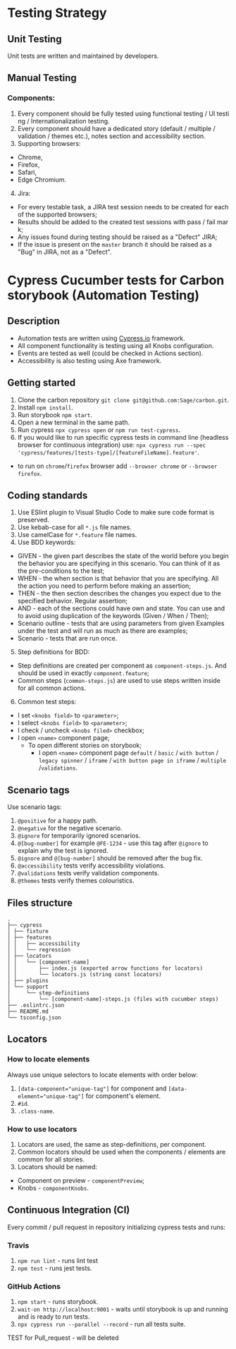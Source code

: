 # Testing Strategy

## Unit Testing
   Unit tests are written and maintained by developers.

## Manual Testing
### Components:
1. Every component should be fully tested using functional testing / UI testing / Internationalization testing.
2. Every component should have a dedicated story (default / multiple / validation / themes etc.),
   notes section and accessibility section.
3. Supporting browsers:
  * Chrome,
  * Firefox,
  * Safari,
  * Edge Chromium.
4. Jira:
  * For every testable task, a JIRA test session needs to be created for each of the supported browsers;
  * Results should be added to the created test sessions with pass / fail mark;
  * Any issues found during testing should be raised as a "Defect" JIRA;
  * If the issue is present on the `master` branch it should be raised as a "Bug" in JIRA, not as a "Defect".

# Cypress Cucumber tests for Carbon storybook (Automation Testing)

## Description
  * Automation tests are written using [Cypress.io](https://www.cypress.io/) framework.
  * All component functionality is testing using all Knobs configuration.
  * Events are tested as well (could be checked in Actions section).
  * Accessibility is also testing using Axe framework.

## Getting started
1. Clone the carbon repository `git clone git@github.com:Sage/carbon.git`.
3. Install `npm install`.
4. Run storybook `npm start`.
5. Open a new terminal in the same path.
6. Run cypress `npx cypress open` or `npm run test-cypress`.
7. If you would like to run specific cypress tests in command line (headless browser for continuous integration) use: `npx cypress run --spec 'cypress/features/[tests-type]/[featureFileName].feature'`.
  * to run on `chrome`/`firefox` browser add `--browser chrome` or `--browser firefox`. 

## Coding standards
1. Use ESlint plugin to Visual Studio Code to make sure code format is preserved.
2. Use kebab-case for all `*.js` file names.
3. Use camelCase for `*.feature` file names.
4. Use BDD keywords:
  * GIVEN - the given part describes the state of the world before you begin the behavior you are specifying in this scenario. You can think of it as the pre-conditions to the test;
  * WHEN - the when section is that behavior that you are specifying. All the action you need to perform before making an assertion;
  * THEN - the then section describes the changes you expect due to the specified behavior. Regular assertion;
  * AND - each of the sections could have own and state. You can use and to avoid using duplication of the keywords (Given / When / Then);
  * Scenario outline - tests that are using parameters from given Examples under the test and will run as much as there are examples;
  * Scenario - tests that are run once.
5. Step definitions for BDD:
  * Step definitions are created per component as `component-steps.js`. And should be used in exactly `component.feature`;
  * Common steps (`common-steps.js`) are used to use steps written inside for all common actions.
6. Common test steps:
  * I set `<knobs field>` to `<parameter>`;
  * I select `<knobs field>` to `<parameter>`;
  * I check / uncheck `<knobs filed>` checkbox;
  * I open `<name>` component page;
    * To open different stories on storybook;
      * I open `<name>` component page `default` / `basic` / `with button` / `legacy spinner` / `iframe` / `with button page in iframe` / `multiple` /`validations`.

## Scenario tags
Use scenario tags:
1. `@positive` for a happy path.
2. `@negative` for the negative scenario.
3. `@ignore` for temporarily ignored scenarios.
4. `@[bug-number]` for example `@FE-1234` - use this tag after `@ignore` to explain why the test is ignored.
5. `@ignore` and `@[bug-number]` should be removed after the bug fix.
6. `@accessibility` tests verify accessibility violations.
7. `@validations` tests verify validation components.
8. `@themes` tests verify themes colouristics.
## Files structure
```
.
├── cypress
│ ├── fixture
│ ├── features
│ │   ├── accessibility
│ │   └── regression
│ ├── locators
│ │   └── [component-name]
│ │       ├── index.js (exported arrow functions for locators)
│ │       └── locators.js (string const locators)
│ ├── plugins
│ └── support
│     └── step-definitions
│         └── [component-name]-steps.js (files with cucumber steps)
├── .eslintrc.json
├── README.md
└── tsconfig.json
```

## Locators
### How to locate elements
Always use unique selectors to locate elements with order below:
1. `[data-component="unique-tag"]` for component and `[data-element="unique-tag"]` for component's element.
2. `#id`.
3. `.class-name`.

### How to use locators
1. Locators are used, the same as step-definitions, per component.
2. Common locators should be used when the components / elements are common for all stories.
3. Locators should be named:
  * Component on preview - `componentPreview`;
  * Knobs - `componentKnobs`.

## Continuous Integration (CI)
Every commit / pull request in repository initializing cypress tests and runs:
### Travis
1. `npm run lint` - runs lint test
2. `npm test` - runs jest tests.
### GitHub Actions
1. `npm start` - runs storybook.
3. `wait-on http://localhost:9001` - waits until storybook is up and running and is ready to run tests.
4. `npx cypress run --parallel --record` - run all tests suite.

TEST for Pull_request - will be deleted